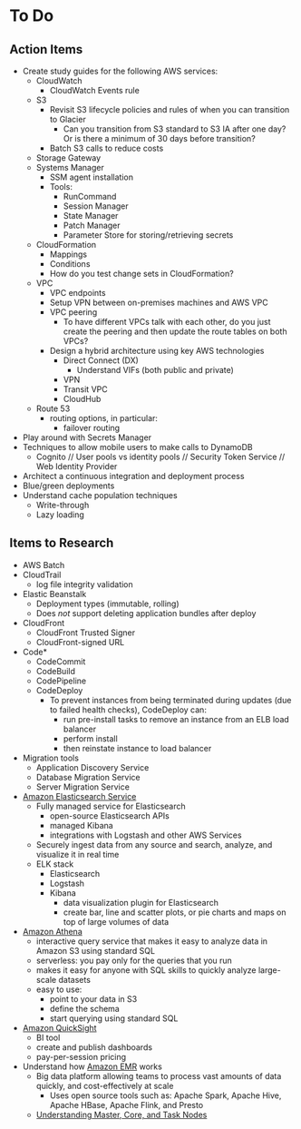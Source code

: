 # To Do


## Action Items

* Create study guides for the following AWS services:
	- CloudWatch
		- CloudWatch Events rule
	- S3
		- Revisit S3 lifecycle policies and rules of when you can transition to Glacier
			- Can you transition from S3 standard to S3 IA after one day? Or is there a minimum of 30 days before transition?
		- Batch S3 calls to reduce costs
	- Storage Gateway
	- Systems Manager
		- SSM agent installation
		- Tools:
			- RunCommand
			- Session Manager
			- State Manager
			- Patch Manager
			- Parameter Store for storing/retrieving secrets
	- CloudFormation
		- Mappings
		- Conditions
		- How do you test change sets in CloudFormation?
	- VPC
		- VPC endpoints
		- Setup VPN between on-premises machines and AWS VPC
		- VPC peering
			- To have different VPCs talk with each other, do you just create the peering and then update the route tables on both VPCs?
		- Design a hybrid architecture using key AWS technologies
			- Direct Connect (DX)
				- Understand VIFs (both public and private)
			- VPN
			- Transit VPC
			- CloudHub
	- Route 53
		- routing options, in particular:
			- failover routing
* Play around with Secrets Manager
* Techniques to allow mobile users to make calls to DynamoDB
	- Cognito // User pools vs identity pools // Security Token Service // Web Identity Provider
* Architect a continuous integration and deployment process
* Blue/green deployments
* Understand cache population techniques
	- Write-through
	- Lazy loading	


## Items to Research

* AWS Batch
* CloudTrail 
	- log file integrity validation
* Elastic Beanstalk
	- Deployment types (immutable, rolling)
	- Does *not* support deleting application bundles after deploy
* CloudFront
	- CloudFront Trusted Signer
	- CloudFront-signed URL
* Code*
	- CodeCommit
	- CodeBuild
	- CodePipeline
	- CodeDeploy
		- To prevent instances from being terminated during updates (due to failed health checks), CodeDeploy can:
			- run pre-install tasks to remove an instance from an ELB load balancer
			- perform install
			- then reinstate instance to load balancer
* Migration tools
	- Application Discovery Service
	- Database Migration Service
	- Server Migration Service
* [Amazon Elasticsearch Service](https://aws.amazon.com/elasticsearch-service/)
	- Fully managed service for Elasticsearch
		- open-source Elasticsearch APIs
		- managed Kibana
		- integrations with Logstash and other AWS Services
	- Securely ingest data from any source and search, analyze, and visualize it in real time
	- ELK stack
		- Elasticsearch
		- Logstash
		- Kibana
			 - data visualization plugin for Elasticsearch
			 - create bar, line and scatter plots, or pie charts and maps on top of large volumes of data
* [Amazon Athena](https://aws.amazon.com/athena/)
	- interactive query service that makes it easy to analyze data in Amazon S3 using standard SQL
	- serverless: you pay only for the queries that you run
	- makes it easy for anyone with SQL skills to quickly analyze large-scale datasets
	- easy to use:
		- point to your data in S3
		- define the schema
		- start querying using standard SQL
* [Amazon QuickSight](https://aws.amazon.com/quicksight/)
	- BI tool
	- create and publish dashboards
	- pay-per-session pricing
* Understand how [Amazon EMR](https://aws.amazon.com/emr/) works
	- Big data platform allowing teams to process vast amounts of data quickly, and cost-effectively at scale
		- Uses open source tools such as: Apache Spark, Apache Hive, Apache HBase, Apache Flink, and Presto
	- [Understanding Master, Core, and Task Nodes](https://docs.aws.amazon.com/emr/latest/ManagementGuide/emr-master-core-task-nodes.html)
